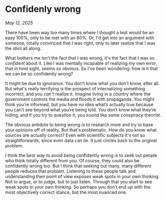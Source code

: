 # Confidenly wrong
*May 12, 2025*

There have been way too many times where I thought a test would be an easy 100%, only to be met with an 80%. Or, I'd get into an argument with someone, totally convinced that I was right, only to later realize that I was the idiot all along.

What bothers me isn't the fact that I was wrong, it's the fact that I was so *confident* about it. Like I was mentally incapable of realizing my own error, that in hind sight, seems so obvious. So I've been wondering: how is it that we can be so confidently wrong?

It might be due to ignorance. You don't know what you don't know, after all. But what's really terrifying is the prospect of internalizing something incorrect, and you *can't* realize it. Imagine living in a country where the government controls the media and floods it with propaganda. You might think you’re informed, but you have no idea what’s actually true because you can’t see beyond what you’re being told. You don’t know what they’re hiding, and if you try to question it, you sound like some conspiracy theorist.

The obvious antidote to being wrong is to research more and try to base your opinions off of reality. But that's problematic. How do you know what sources are actually correct? Even with scientific subjects it's not so straightforwards, since even data can lie. It just circles back to the original problem.

I think the best way to avoid being confidently wrong is to seek out people who think totally different from you. Of course, they could also be confidently wrong too. But I think that seeking out many, many different people reduces that problem. Listening to these people talk and understanding their point of view exposes weak spots in your own thinking. Not to argue, or to judge, but to just listen. Through that you start to see weak spots in your own thinking. So perhaps you don't end up with the most objectively correct stance, but the most nuanced one.
